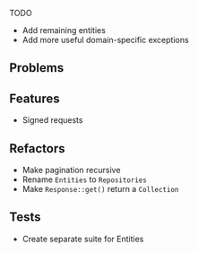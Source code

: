 TODO

- Add remaining entities
- Add more useful domain-specific exceptions

## Problems


## Features
- Signed requests

## Refactors
- Make pagination recursive
- Rename `Entities` to `Repositories`
- Make `Response::get()` return a `Collection`

## Tests
- Create separate suite for Entities

